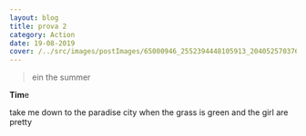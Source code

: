 ```yaml
---
layout: blog
title: prova 2
category: Action
date: 19-08-2019
cover: /../src/images/postImages/65000946_2552394448105913_2040525703765557248_o.jpg
---
```

> ein the summer 

**Tim**e

take me down to the paradise city when the grass is green and the girl are pretty
